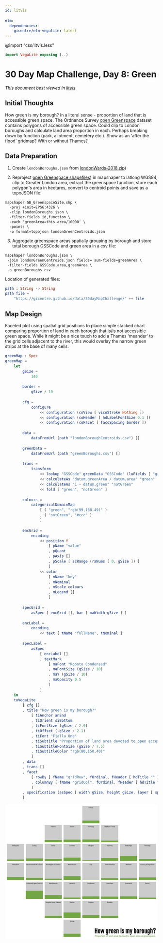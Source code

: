 ```yaml
---
id: litvis

elm:
  dependencies:
    gicentre/elm-vegalite: latest
---
```


@import "css/litvis.less"

```elm {l=hidden}
import VegaLite exposing (..)
```

# 30 Day Map Challenge, Day 8: Green

_This document best viewed in [litvis](https://github.com/gicentre/litvis)_

## Initial Thoughts

How green is my borough? In a literal sense - proportion of land that is accessible green space. The Ordnance Survey [open Greenspace](https://www.ordnancesurvey.co.uk/opendatadownload/products.html#OPGRSP) dataset contains polygons of accessible green space. Could clip to London boroughs and calculate land area proportion in each. Perhaps breaking down by function (park, allotment, cemetery etc.). Show as an 'after the flood' gridmap? With or without Thames?

## Data Preparation

1. Create `londonBoroughs.json` from [londonWards-2018.zip](https://data.london.gov.uk/dataset/statistical-gis-boundary-files-london))

2. Reproject [open Greenspace shapefiles](https://www.ordnancesurvey.co.uk/opendatadownload/products.html#OPGRSP)) in mapshaper to latlong WGS84, clip to Greater London area, extract the greenspace function, store each polygon's area in hectares, convert to centroid points and save as a topoJSON file:

```
mapshaper GB_GreenspaceSite.shp \
  -proj +init=EPSG:4326 \
  -clip londonBoroughs.json \
  -filter-fields id,function \
  -each 'greenArea=this.area/10000' \
  -points \
  -o format=topojson londonGreenCentroids.json
```

3. Aggregate greenspace areas spatially grouping by borough and store total borough GSSCode and green area in a csv file:

```
mapshaper londonBoroughs.json \
 -join londonGreenCentroids.json fields= sum-fields=greenArea \
 -filter-fields GSSCode,area,greenArea \
 -o greenBoroughs.csv
```

Location of generated files:

```elm {l}
path : String -> String
path file =
    "https://gicentre.github.io/data/30dayMapChallenge/" ++ file
```

## Map Design

Faceted plot using spatial grid positions to place simple stacked chart comparing proportion of land in each borough that is/is not accessible green space. While it might be a nice touch to add a Thames 'meander' to the grid cells adjacent to the river, this would overlay the narrow green strips at the base of many cells.

```elm {l v}
greenMap : Spec
greenMap =
    let
        gSize =
            140

        border =
            gSize / 10

        cfg =
            configure
                << configuration (coView [ vicoStroke Nothing ])
                << configuration (coHeader [ hdLabelFontSize 0.1 ])
                << configuration (coFacet [ facoSpacing border ])

        data =
            dataFromUrl (path "londonBoroughCentroids.csv") []

        greenData =
            dataFromUrl (path "greenBoroughs.csv") []

        trans =
            transform
                << lookup "GSSCode" greenData "GSSCode" (luFields [ "greenArea" ])
                << calculateAs "datum.greenArea / datum.area" "green"
                << calculateAs "1 - datum.green" "notGreen"
                << fold [ "green", "notGreen" ]

        colours =
            categoricalDomainMap
                [ ( "green", "rgb(99,168,49)" )
                , ( "notGreen", "#ccc" )
                ]

        encGrid =
            encoding
                << position Y
                    [ pName "value"
                    , pQuant
                    , pAxis []
                    , pScale [ scRange (raNums [ 0, gSize ]) ]
                    ]
                << color
                    [ mName "key"
                    , mNominal
                    , mScale colours
                    , mLegend []
                    ]

        specGrid =
            asSpec [ encGrid [], bar [ maWidth gSize ] ]

        encLabel =
            encoding
                << text [ tName "fullName", tNominal ]

        specLabel =
            asSpec
                [ encLabel []
                , textMark
                    [ maFont "Roboto Condensed"
                    , maFontSize (gSize / 10)
                    , maY (gSize / 10)
                    , maOpacity 0.5
                    ]
                ]
    in
    toVegaLite
        [ cfg []
        , title "How green is my borough?"
            [ tiAnchor anEnd
            , tiOrient siBottom
            , tiFontSize (gSize / 2.9)
            , tiOffset (-gSize / 2.1)
            , tiFont "Fjalla One"
            , tiSubtitle "Proportion of land area devoted to open access greenspace. "
            , tiSubtitleFontSize (gSize / 7.5)
            , tiSubtitleColor "rgb(80,150,40)"
            ]
        , data
        , trans []
        , facet
            [ rowBy [ fName "gridRow", fOrdinal, fHeader [ hdTitle "" ] ]
            , columnBy [ fName "gridCol", fOrdinal, fHeader [ hdTitle "" ] ]
            ]
        , specification (asSpec [ width gSize, height gSize, layer [ specGrid, specLabel ] ])
        ]
```

![day 8](images/day08.jpg)
